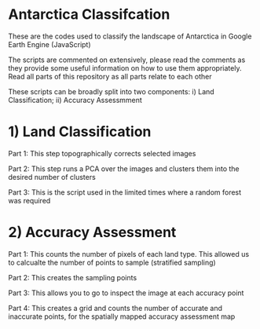 # Antarctica Classifcation

These are the codes used to classify the landscape of Antarctica in Google Earth Engine (JavaScript)

The scripts are commented on extensively, please read the comments as they provide some useful information on how to use them appropriately. 
Read all parts of this repository as all parts relate to each other

These scripts can be broadly split into two components: i) Land Classification; ii) Accuracy Assessmment

# 1) Land Classification

Part 1: This step topographically corrects selected images

Part 2: This step runs a PCA over the images and clusters them into the desired number of clusters

Part 3: This is the script used in the limited times where a random forest was required

# 2) Accuracy Assessment

Part 1: This counts the number of pixels of each land type. This allowed us to calcualte the number of points to sample (stratified sampling)

Part 2: This creates the sampling points

Part 3: This allows you to go to inspect the image at each accuracy point

Part 4: This creates a grid and counts the number of accurate and inaccurate points, for the spatially mapped accuracy assessment map
